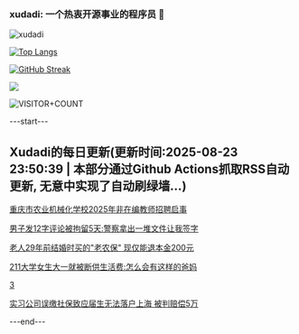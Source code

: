 ### xudadi: 一个热衷开源事业的程序员 👋

![xudadi](https://github-readme-stats-git-masterorgs-github-readme-stats-team.vercel.app/api?username=xudadi)

[![Top Langs](https://github-readme-stats.vercel.app/api/top-langs/?username=xudadi)](https://github.com/anuraghazra/github-readme-stats)

[![GitHub Streak](https://streak-stats.demolab.com?user=xudadi&locale=zh_Hans)](https://git.io/streak-stats)

![](https://raw.githubusercontent.com/xudadi/xudadi/main/assets/github-contribution-grid-snake.svg)

![VISITOR+COUNT](https://komarev.com/ghpvc/?username=xudadi&label=VISITOR+COUNT)


---start---

## Xudadi的每日更新(更新时间:2025-08-23 23:50:39 | 本部分通过Github Actions抓取RSS自动更新, 无意中实现了自动刷绿墙...)

[重庆市农业机械化学校2025年非在编教师招聘启事](https://www.gongkaoleida.com/article/2583320)

[男子发12字评论被拘留5天:警察拿出一堆文件让我签字](https://m.163.com/news/article/K7KNP23V0514R9P4.html)

[老人29年前结婚时买的"老农保" 现仅能退本金200元](https://m.163.com/news/article/K7KMO3FD0514R9P4.html)

[211大学女生大一就被断供生活费:怎么会有这样的爸妈](https://m.163.com/news/article/K7IQL2SV05506O99.html)

[3](https://m.163.com/touch/news/sub/domestic)

[实习公司误缴社保致应届生无法落户上海 被判赔偿5万](https://m.163.com/news/article/K7L9QV9K05345ARG.html)

---end---
